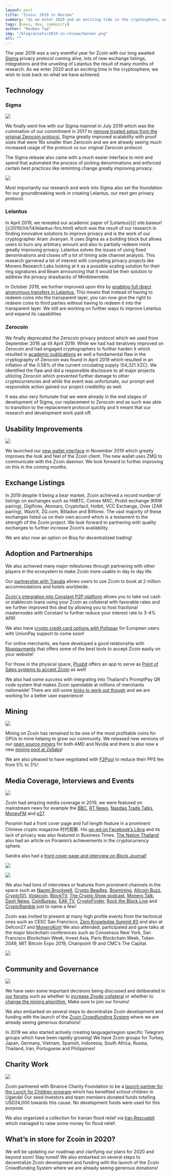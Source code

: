 ```yaml
---
layout: post
title: "Zcoin: 2019 in Review"
summary: "As we enter 2020 and an exciting time in the cryptosphere, we wish to look back on what we have achieved"
tags: [news, dev, community]
author: "Reuben Yap"
img: "/blog/assets/2019-in-review/banner.png"
alt: ""
---
```

The year 2019 was a very eventful year for Zcoin with our long awaited [Sigma](https://www.firo.org/2019/03/20/what-is-sigma.html) privacy protocol coming alive, lots of new exchange listings, integrations and the unveiling of Lelantus the result of many months of research. As we enter 2020 and an exciting time in the cryptosphere, we wish to look back on what we have achieved.

## Technology

### Sigma

![](/blog/assets/2019-in-review/sigma_mainnet-5.jpg)

We finally went live with our Sigma mainnet in July 2019 which was the culmination of our commitment in 2017 to [remove trusted setup from the original Zerocoin protocol.](https://www.firo.org/2017/04/21/zcoin-moving-beyond-trusted-setup-in-zerocoin.html) Sigma greatly improved scalability with proof sizes that were 16x smaller than Zerocoin and we are already seeing much increased usage of the protocol vs our original Zerocoin protocol.

The Sigma release also came with a much easier interface to mint and spend that automated the process of picking denominations and enforced certain best practices like reminting change greatly improving privacy.

![](/blog/assets/2019-in-review/sigma.png)

Most importantly our research and work into Sigma also set the foundation for our groundbreaking work in creating Lelantus, our next gen privacy protocol.

### Lelantus

In April 2019, we revealed our academic paper of [Lelantus]({{ site.baseurl }}/2019/04/14/lelantus-firo.html) which was the result of our research in finding innovative solutions to improve privacy and is the work of our cryptographer Aram Jivanyan. It uses Sigma as a building block but allows users to burn any arbitrary amount and also to partially redeem mints greatly improving privacy. Lelantus solves the issues of using fixed denominations and closes off a lot of timing side channel analysis. This research garnered a lot of interest with competing privacy projects like Monero Research Labs looking at it as a possible scaling solution for their ring signatures and Beam announcing that it would be their solution to address the privacy drawbacks of Mimblewimble.

In October 2019, we further improved upon this by [enabling full direct anonymous transfers in Lelantus.](https://www.firo.org/2019/10/03/direct-untraceable-anonymous-lelantus.html) This means that instead of having to redeem coins into the transparent layer, you can now give the right to redeem coins to third parties without having to redeem it into the transparent layer. We still are working on further ways to improve Lelantus and expand its capabilities

### Zerocoin

We finally deprecated the Zerocoin privacy protocol which we used from September 2016 up till April 2019. While we had had iteratively improved on Zerocoin and had engaged cryptographers to further harden it which resulted in [academic publications](https://www.chaac.tf.fau.de/files/2018/04/attack-cryptocur.pdf) as well a fundamental flaw in the cryptography of Zerocoin was found in April 2019 which resulted in an inflation of the 0.58% of the current circulating supply (54,321 XZC). We identified the flaw and did a responsible disclosure to all major projects utilizing Zerocoin which prevented further damage to other cryptocurrencies and while the event was unfortunate, our prompt and responsible action gained our project credibility as well.

It was also very fortunate that we were already in the end stages of development of Sigma, our replacement to Zerocoin and as such was able to transition to the replacement protocol quickly and it meant that our research and development work paid off.

## Usability Improvements

![](/blog/assets/2019-in-review/suggestions.png)

We launched our [new wallet interface](https://zcoin.io/new-zcoin-wallet-beta-release/) in November 2019 which greatly improves the look and feel of the Zcoin client. The new wallet uses ZMQ to communicate with the Zcoin daemon. We look forward to further improving on this in the coming months.

## Exchange Listings

In 2019 despite it being a bear market, Zcoin achieved a record number of listings on exchanges such as HitBTC, Coinex MXC, Probit exchange (KRW pairing), Digifinex, Atomars, Cryptofacil, Hotbit, VCC Exchange, Ovex (ZAR pairing), WazirX, ZG.com, Bitladon and Bitforex. The vast majority of these exchanges listed us on their own accord which is a testament to the strength of the Zcoin project. We look forward to partnering with quality exchanges to further increase Zcoin’s availability.

We are also now an option on Bisq for decentralized trading!

## Adoption and Partnerships

We also achieved many major milestones through partnering with other players in the ecosystem to make Zcoin more usable in day to day life. 

Our [partnership with Travala](https://zcoin.io/zcoin-partners-with-travel-booking-platform-travala-com/) allows users to use Zcoin to book at 2 million accommodations and hotels worldwide. 

[Zcoin's integration into Constant P2P platform](https://medium.com/@zcoin/using-zcoin-as-collateral-for-loans-with-constant-7f31a1084f45) allows you to take out cash or stablecoin loans using your Zcoin as collateral with favorable rates and we further improved this deal by allowing you to host fractional masternodes with Constant to further reduce your interest rate to 3-4% APR! 

We also have [crypto credit card options with Polispay](https://zcoin.io/zcoin-added-into-polispay-payment-platform-enabling-prepaid-mastercards-and-gift-cards/) for European users with UnionPay support to come soon! 

For online merchants, we have developed a good relationship with [Nowpayments](https://nowpayments.io/) that offers some of the best tools to accept Zcoin easily on your website! 

For those in the physical space, [Plusbit](https://plusbit.tech/) offers an app to serve as [Point of Sales systems to accept Zcoin](https://play.google.com/store/apps/details?id=net.cit.z_coin) as well! 

We also had some success with integrating into Thailand's PromptPay QR code system that makes Zcoin spendable at millions of merchants nationwide! There are still some [kinks to work out though](https://youtu.be/j0TysntEj4M) and we are working for a better user experience!

## Mining

![](/blog/assets/2019-in-review/photo_2019-12-05_14-56-05.jpg)

Mining on Zcoin has remained to be one of the most profitable coins for GPUs to mine helping to grow our community. We released new versions of our [open source miners](https://zcoin.io/guide-on-how-to-mine-zcoin-xzc/) for both AMD and Nvidia and there is also now a new [mining pool at Zellabs](https://zellabs.net/coins/xzc)!

We are also pleased to have negotiated with [F2Pool](https://www.f2pool.com/) to reduce their PPS fee from 5% to 3%!

## Media Coverage, Interviews and Events

![](/blog/assets/2019-in-review/rt.png)

Zcoin had amazing media coverage in 2019, we were featured on mainstream news for example the [BBC](https://youtu.be/eovco0knJ3E), [RT News](https://youtu.be/WAeRVJgiCUs?t=935), [Nasdaq Trade Talks](https://www.pscp.tv/w/1OdKrLyBLAeJX), [MoneyFM](https://omny.fm/shows/money-fm-893/blockchain-technology-in-a-live-e-voting-system) and [e27](https://e27.co/without-privacy-asias-cashless-society-will-only-benefit-governments-20190925/).

Poramin had a front cover page and full length feature in a prominent Chinese crypto magazine 时代观察. His [op-ed on Facebook’s Libra](https://www.businesstimes.com.sg/opinion/facebooks-libra-puts-your-privacy-rights-at-risk-more-than-you-realise) and its lack of privacy was also featured in Business Times. [The Nation Thailand](https://www.nationthailand.com/Startup_and_IT/30360447) also had an article on Poramin’s achievements in the cryptocurrency sphere.

Sandra also had a [front cover page and interview on Block Journal!](https://blockjournal.io/shop/block-november-2019/)

![](/blog/assets/2019-in-review/poramin.jpg)

![](/blog/assets/2019-in-review/sandra.jpg)

We also had tons of interviews or features from prominent channels in the space such as [Naomi Brockwell](https://youtu.be/cW4PgvbJbmw), [Crypto Beadles](https://youtu.be/UDzKpB97uos), [Boxmining](https://youtu.be/j0TysntEj4M), [Altcoin Buzz](https://youtu.be/dPmEcFWGVzY), [Crypto101](https://soundcloud.com/matthew-aaron-690749808/zcoin-zerocoin-cryptography-flaw-update), [Voskcoin](https://youtu.be/aAk4WHDzEl0), [BlockTV](https://blocktv.com/watch/2019-11-15/5dce6bfc1f1c2), [The Crypto Show podcast](https://soundcloud.com/heryptohow/reuben-yapp-of-zcoin-thia-elections-chain-locks-and-smart-assets-oh-my), [Monero Talk](https://youtu.be/uw-kt_VtWE4), [Dash News](https://youtu.be/bC1iP4ICx_w), [CoinBureau](https://youtu.be/OqCD6qozLkQ), [EAK TV](https://youtu.be/Lm9jqgjBfRA), [CryptoFinder](https://youtu.be/nwPE81_EpVE), [Rock the Block Live](https://youtu.be/Czsa6O8X9_Q) and [CryptoRamble](https://youtu.be/TKYhzT_cyy0) just to name a few!

Zcoin was invited to present at many high profile events from the technical ones such as CESC San Francisco, [Zero Knowledge Summit #3](https://youtu.be/_9yU6rvEM64) and also at Defcon27 and [MoneroKon!](https://youtu.be/gb53Fe2iuqg) We also attended, participated and gave talks at the major blockchain conferences such as Consensus New York, San Francisco Blockchain Week, Invest Asia, Paris Blockchain Week, Token 2049, MIT Bitcoin Expo 2019, Chainpoint 19 and CMC’s The Capital.

![](/blog/assets/2019-in-review/zksaram.png)

## Community and Governance

![](/blog/assets/2019-in-review/photo_2020-01-21_00-00-03.jpg)

We have seen some important decisions being discussed and deliberated in [our forums](https://forum.zcoin.io/) such as whether to [increase Znode collateral](https://forum.zcoin.io/t/community-sentiment-on-znode-collateral/476/34) or whether to [change the mining algorithm.](https://forum.zcoin.io/t/should-we-change-pow-algorithm/477) Make sure to join our forums!

We also embarked on several steps to decentralize Zcoin development and funding with the launch of the [Zcoin Crowdfunding System](https://zcs.zcoin.io/) where we are already seeing generous donations!

In 2019 we also started actively creating language/region specific Telegram groups which have been rapidly growing! We have Zcoin groups for Turkey, Japan, Germany, Vietnam, Spanish, Indonesia, South Africa, Russia, Thailand, Iran, Portuguese and Philippines!

## Charity Work

![](/blog/assets/2019-in-review/photo_2019-02-23_17-55-08.jpg)

Zcoin partnered with Binance Charity Foundation to be a [launch partner for the Lunch for Children program](https://zcoin.io/binance-charity-launches-lunch-for-children-campaign-with-zcoin/) which has benefited school children in Uganda! Our seed investors and team members donated funds totalling USD24,000 towards this cause. No development funds were used for this purpose.

We also organized a collection for Iranian flood relief via [Iran Rescuebit](https://iranrescuebit.com/donate) which managed to raise some money for flood relief.

## What’s in store for Zcoin in 2020?

We will be updating our roadmap and clarifying our plans for 2020 and beyond soon! Stay tuned!
We also embarked on several steps to decentralize Zcoin development and funding with the launch of the Zcoin Crowdfunding System where we are already seeing generous donations!
